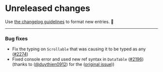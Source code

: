 # Unreleased changes

Use [the changelog guidelines](https://git.io/polaris-changelog-guidelines) to format new entries. 💜

---

### Bug fixes

- Fix the typing on `Scrollable` that was causing it to be typed as any ([#2274](https://github.com/Shopify/polaris-react/pull/2274))
- Fixed console error and used new ref syntax in `DataTable` ([#2196](https://github.com/Shopify/polaris-react/pull/2196)) (thanks to ([@duythien0912](https://github.com/duythien0912)) for the ([original issue](https://github.com/Shopify/polaris/issues/403)))
